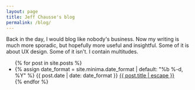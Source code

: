 ```yaml
---
layout: page
title: Jeff Chausse's blog
permalink: /blog/
---
```


<p>Back in the day, I would blog like nobody's business. Now my writing is much more sporadic, but hopefully more useful and insightful.  Some of it is about UX design. Some of it isn't. I contain multitudes.

<ul class="post-list">
  {% for post in site.posts %}
     <li>
       {% assign date_format = site.minima.date_format | default: "%b %-d, %Y" %}
       <span class="post-meta">{{ post.date | date: date_format }}</span>
       <a class="post-link" href="{{ post.url | relative_url }}">{{ post.title | escape }}</a>
     </li>
  {% endfor %}
 </ul>